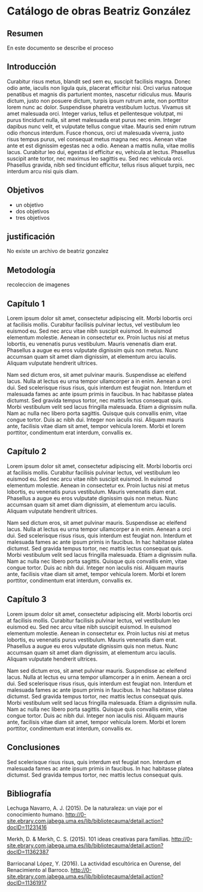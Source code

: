 # Catálogo de obras Beatriz González

## Resumen

En este documento se describe el proceso

## Introducción
Curabitur risus metus, blandit sed sem eu, suscipit facilisis magna. Donec odio ante, iaculis non ligula quis, placerat efficitur nisi. Orci varius natoque penatibus et magnis dis parturient montes, nascetur ridiculus mus. Mauris dictum, justo non posuere dictum, turpis ipsum rutrum ante, non porttitor lorem nunc ac dolor. Suspendisse pharetra vestibulum luctus. Vivamus sit amet malesuada orci. Integer varius, tellus et pellentesque volutpat, mi purus tincidunt nulla, sit amet malesuada erat purus nec enim. Integer dapibus nunc velit, et vulputate tellus congue vitae. Mauris sed enim rutrum odio rhoncus interdum. Fusce rhoncus, orci ut malesuada viverra, justo risus tempus purus, vel consequat metus magna nec eros. Aenean vitae ante et est dignissim egestas nec a odio. Aenean a mattis nulla, vitae mollis lacus. Curabitur leo dui, egestas id efficitur eu, vehicula at lectus. Phasellus suscipit ante tortor, nec maximus leo sagittis eu. Sed nec vehicula orci. Phasellus gravida, nibh sed tincidunt efficitur, tellus risus aliquet turpis, nec interdum arcu nisi quis diam. 
## Objetivos
- un objetivo
- dos objetivos
- tres objetivos
## justificación
No existe un archivo de beatriz gonzalez

## Metodología
recoleccion de imagenes
## Capítulo 1
 Lorem ipsum dolor sit amet, consectetur adipiscing elit. Morbi lobortis orci at facilisis mollis. Curabitur facilisis pulvinar lectus, vel vestibulum leo euismod eu. Sed nec arcu vitae nibh suscipit euismod. In euismod elementum molestie. Aenean in consectetur ex. Proin luctus nisi at metus lobortis, eu venenatis purus vestibulum. Mauris venenatis diam erat. Phasellus a augue eu eros vulputate dignissim quis non metus. Nunc accumsan quam sit amet diam dignissim, at elementum arcu iaculis. Aliquam vulputate hendrerit ultrices.

Nam sed dictum eros, sit amet pulvinar mauris. Suspendisse ac eleifend lacus. Nulla at lectus eu urna tempor ullamcorper a in enim. Aenean a orci dui. Sed scelerisque risus risus, quis interdum est feugiat non. Interdum et malesuada fames ac ante ipsum primis in faucibus. In hac habitasse platea dictumst. Sed gravida tempus tortor, nec mattis lectus consequat quis. Morbi vestibulum velit sed lacus fringilla malesuada. Etiam a dignissim nulla. Nam ac nulla nec libero porta sagittis. Quisque quis convallis enim, vitae congue tortor. Duis ac nibh dui. Integer non iaculis nisi. Aliquam mauris ante, facilisis vitae diam sit amet, tempor vehicula lorem. Morbi et lorem porttitor, condimentum erat interdum, convallis ex. 
## Capítulo 2
 Lorem ipsum dolor sit amet, consectetur adipiscing elit. Morbi lobortis orci at facilisis mollis. Curabitur facilisis pulvinar lectus, vel vestibulum leo euismod eu. Sed nec arcu vitae nibh suscipit euismod. In euismod elementum molestie. Aenean in consectetur ex. Proin luctus nisi at metus lobortis, eu venenatis purus vestibulum. Mauris venenatis diam erat. Phasellus a augue eu eros vulputate dignissim quis non metus. Nunc accumsan quam sit amet diam dignissim, at elementum arcu iaculis. Aliquam vulputate hendrerit ultrices.

Nam sed dictum eros, sit amet pulvinar mauris. Suspendisse ac eleifend lacus. Nulla at lectus eu urna tempor ullamcorper a in enim. Aenean a orci dui. Sed scelerisque risus risus, quis interdum est feugiat non. Interdum et malesuada fames ac ante ipsum primis in faucibus. In hac habitasse platea dictumst. Sed gravida tempus tortor, nec mattis lectus consequat quis. Morbi vestibulum velit sed lacus fringilla malesuada. Etiam a dignissim nulla. Nam ac nulla nec libero porta sagittis. Quisque quis convallis enim, vitae congue tortor. Duis ac nibh dui. Integer non iaculis nisi. Aliquam mauris ante, facilisis vitae diam sit amet, tempor vehicula lorem. Morbi et lorem porttitor, condimentum erat interdum, convallis ex. 

## Capítulo 3
 Lorem ipsum dolor sit amet, consectetur adipiscing elit. Morbi lobortis orci at facilisis mollis. Curabitur facilisis pulvinar lectus, vel vestibulum leo euismod eu. Sed nec arcu vitae nibh suscipit euismod. In euismod elementum molestie. Aenean in consectetur ex. Proin luctus nisi at metus lobortis, eu venenatis purus vestibulum. Mauris venenatis diam erat. Phasellus a augue eu eros vulputate dignissim quis non metus. Nunc accumsan quam sit amet diam dignissim, at elementum arcu iaculis. Aliquam vulputate hendrerit ultrices.

Nam sed dictum eros, sit amet pulvinar mauris. Suspendisse ac eleifend lacus. Nulla at lectus eu urna tempor ullamcorper a in enim. Aenean a orci dui. Sed scelerisque risus risus, quis interdum est feugiat non. Interdum et malesuada fames ac ante ipsum primis in faucibus. In hac habitasse platea dictumst. Sed gravida tempus tortor, nec mattis lectus consequat quis. Morbi vestibulum velit sed lacus fringilla malesuada. Etiam a dignissim nulla. Nam ac nulla nec libero porta sagittis. Quisque quis convallis enim, vitae congue tortor. Duis ac nibh dui. Integer non iaculis nisi. Aliquam mauris ante, facilisis vitae diam sit amet, tempor vehicula lorem. Morbi et lorem porttitor, condimentum erat interdum, convallis ex. 

## Conclusiones

Sed scelerisque risus risus, quis interdum est feugiat non. Interdum et malesuada fames ac ante ipsum primis in faucibus. In hac habitasse platea dictumst. Sed gravida tempus tortor, nec mattis lectus consequat quis.

## Bibliografía
Lechuga Navarro, A. J. (2015). De la naturaleza: un viaje por el conocimiento humano. http://0-site.ebrary.com.jabega.uma.es/lib/bibliotecauma/detail.action?docID=11231416

Merkh, D. & Merkh, C. S. (2015). 101 ideas creativas para familias. http://0-site.ebrary.com.jabega.uma.es/lib/bibliotecauma/detail.action?docID=11362387

Barriocanal López, Y. (2016). La actividad escultórica en Ourense, del Renacimiento al Barroco. http://0-site.ebrary.com.jabega.uma.es/lib/bibliotecauma/detail.action?docID=11361917
